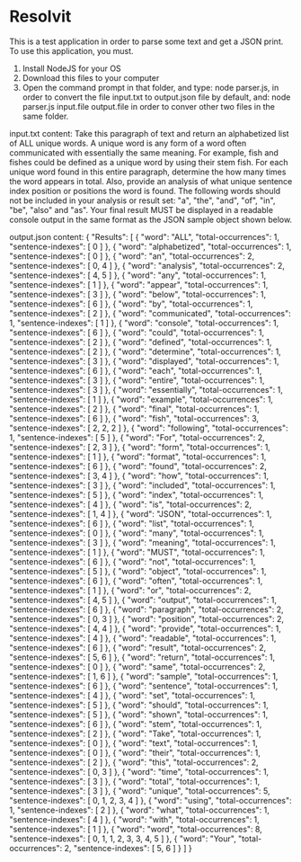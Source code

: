 # Resolvit
This is a test application in order to parse some text and get a JSON print. To use this application, you must.
1) Install NodeJS for your OS
2) Download this files to your computer
3) Open the command prompt in that folder, and type: node parser.js, in order to convert the file input.txt to output.json file by default, and: node parser.js input.file output.file in order to conver other two files in the same folder.

input.txt content:
Take this paragraph of text and return an alphabetized list of ALL unique words.  A unique word is any form of a word often communicated with essentially the same meaning. For example, fish and fishes could be defined as a unique word by using their stem fish. For each unique word found in this entire paragraph, determine the how many times the word appears in total. Also, provide an analysis of what unique sentence index position or positions the word is found. The following words should not be included in your analysis or result set: "a", "the", "and", "of", "in", "be", "also" and "as".  Your final result MUST be displayed in a readable console output in the same format as the JSON sample object shown below.

output.json content:
{
	"Results": [
		{
			"word": "ALL",
			"total-occurrences": 1,
			"sentence-indexes": [
				0
			]
		},
		{
			"word": "alphabetized",
			"total-occurrences": 1,
			"sentence-indexes": [
				0
			]
		},
		{
			"word": "an",
			"total-occurrences": 2,
			"sentence-indexes": [
				0,
				4
			]
		},
		{
			"word": "analysis",
			"total-occurrences": 2,
			"sentence-indexes": [
				4,
				5
			]
		},
		{
			"word": "any",
			"total-occurrences": 1,
			"sentence-indexes": [
				1
			]
		},
		{
			"word": "appear",
			"total-occurrences": 1,
			"sentence-indexes": [
				3
			]
		},
		{
			"word": "below",
			"total-occurrences": 1,
			"sentence-indexes": [
				6
			]
		},
		{
			"word": "by",
			"total-occurrences": 1,
			"sentence-indexes": [
				2
			]
		},
		{
			"word": "communicated",
			"total-occurrences": 1,
			"sentence-indexes": [
				1
			]
		},
		{
			"word": "console",
			"total-occurrences": 1,
			"sentence-indexes": [
				6
			]
		},
		{
			"word": "could",
			"total-occurrences": 1,
			"sentence-indexes": [
				2
			]
		},
		{
			"word": "defined",
			"total-occurrences": 1,
			"sentence-indexes": [
				2
			]
		},
		{
			"word": "determine",
			"total-occurrences": 1,
			"sentence-indexes": [
				3
			]
		},
		{
			"word": "displayed",
			"total-occurrences": 1,
			"sentence-indexes": [
				6
			]
		},
		{
			"word": "each",
			"total-occurrences": 1,
			"sentence-indexes": [
				3
			]
		},
		{
			"word": "entire",
			"total-occurrences": 1,
			"sentence-indexes": [
				3
			]
		},
		{
			"word": "essentially",
			"total-occurrences": 1,
			"sentence-indexes": [
				1
			]
		},
		{
			"word": "example",
			"total-occurrences": 1,
			"sentence-indexes": [
				2
			]
		},
		{
			"word": "final",
			"total-occurrences": 1,
			"sentence-indexes": [
				6
			]
		},
		{
			"word": "fish",
			"total-occurrences": 3,
			"sentence-indexes": [
				2,
				2,
				2
			]
		},
		{
			"word": "following",
			"total-occurrences": 1,
			"sentence-indexes": [
				5
			]
		},
		{
			"word": "For",
			"total-occurrences": 2,
			"sentence-indexes": [
				2,
				3
			]
		},
		{
			"word": "form",
			"total-occurrences": 1,
			"sentence-indexes": [
				1
			]
		},
		{
			"word": "format",
			"total-occurrences": 1,
			"sentence-indexes": [
				6
			]
		},
		{
			"word": "found",
			"total-occurrences": 2,
			"sentence-indexes": [
				3,
				4
			]
		},
		{
			"word": "how",
			"total-occurrences": 1,
			"sentence-indexes": [
				3
			]
		},
		{
			"word": "included",
			"total-occurrences": 1,
			"sentence-indexes": [
				5
			]
		},
		{
			"word": "index",
			"total-occurrences": 1,
			"sentence-indexes": [
				4
			]
		},
		{
			"word": "is",
			"total-occurrences": 2,
			"sentence-indexes": [
				1,
				4
			]
		},
		{
			"word": "JSON",
			"total-occurrences": 1,
			"sentence-indexes": [
				6
			]
		},
		{
			"word": "list",
			"total-occurrences": 1,
			"sentence-indexes": [
				0
			]
		},
		{
			"word": "many",
			"total-occurrences": 1,
			"sentence-indexes": [
				3
			]
		},
		{
			"word": "meaning",
			"total-occurrences": 1,
			"sentence-indexes": [
				1
			]
		},
		{
			"word": "MUST",
			"total-occurrences": 1,
			"sentence-indexes": [
				6
			]
		},
		{
			"word": "not",
			"total-occurrences": 1,
			"sentence-indexes": [
				5
			]
		},
		{
			"word": "object",
			"total-occurrences": 1,
			"sentence-indexes": [
				6
			]
		},
		{
			"word": "often",
			"total-occurrences": 1,
			"sentence-indexes": [
				1
			]
		},
		{
			"word": "or",
			"total-occurrences": 2,
			"sentence-indexes": [
				4,
				5
			]
		},
		{
			"word": "output",
			"total-occurrences": 1,
			"sentence-indexes": [
				6
			]
		},
		{
			"word": "paragraph",
			"total-occurrences": 2,
			"sentence-indexes": [
				0,
				3
			]
		},
		{
			"word": "position",
			"total-occurrences": 2,
			"sentence-indexes": [
				4,
				4
			]
		},
		{
			"word": "provide",
			"total-occurrences": 1,
			"sentence-indexes": [
				4
			]
		},
		{
			"word": "readable",
			"total-occurrences": 1,
			"sentence-indexes": [
				6
			]
		},
		{
			"word": "result",
			"total-occurrences": 2,
			"sentence-indexes": [
				5,
				6
			]
		},
		{
			"word": "return",
			"total-occurrences": 1,
			"sentence-indexes": [
				0
			]
		},
		{
			"word": "same",
			"total-occurrences": 2,
			"sentence-indexes": [
				1,
				6
			]
		},
		{
			"word": "sample",
			"total-occurrences": 1,
			"sentence-indexes": [
				6
			]
		},
		{
			"word": "sentence",
			"total-occurrences": 1,
			"sentence-indexes": [
				4
			]
		},
		{
			"word": "set",
			"total-occurrences": 1,
			"sentence-indexes": [
				5
			]
		},
		{
			"word": "should",
			"total-occurrences": 1,
			"sentence-indexes": [
				5
			]
		},
		{
			"word": "shown",
			"total-occurrences": 1,
			"sentence-indexes": [
				6
			]
		},
		{
			"word": "stem",
			"total-occurrences": 1,
			"sentence-indexes": [
				2
			]
		},
		{
			"word": "Take",
			"total-occurrences": 1,
			"sentence-indexes": [
				0
			]
		},
		{
			"word": "text",
			"total-occurrences": 1,
			"sentence-indexes": [
				0
			]
		},
		{
			"word": "their",
			"total-occurrences": 1,
			"sentence-indexes": [
				2
			]
		},
		{
			"word": "this",
			"total-occurrences": 2,
			"sentence-indexes": [
				0,
				3
			]
		},
		{
			"word": "time",
			"total-occurrences": 1,
			"sentence-indexes": [
				3
			]
		},
		{
			"word": "total",
			"total-occurrences": 1,
			"sentence-indexes": [
				3
			]
		},
		{
			"word": "unique",
			"total-occurrences": 5,
			"sentence-indexes": [
				0,
				1,
				2,
				3,
				4
			]
		},
		{
			"word": "using",
			"total-occurrences": 1,
			"sentence-indexes": [
				2
			]
		},
		{
			"word": "what",
			"total-occurrences": 1,
			"sentence-indexes": [
				4
			]
		},
		{
			"word": "with",
			"total-occurrences": 1,
			"sentence-indexes": [
				1
			]
		},
		{
			"word": "word",
			"total-occurrences": 8,
			"sentence-indexes": [
				0,
				1,
				1,
				2,
				3,
				3,
				4,
				5
			]
		},
		{
			"word": "Your",
			"total-occurrences": 2,
			"sentence-indexes": [
				5,
				6
			]
		}
	]
}
